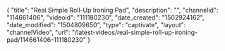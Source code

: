 {
    "title": "Real Simple Roll-Up Ironing Pad",
    "description": "",
    "channelid": "114661406",
    "videoid": "111180230",
    "date_created": "1502924162",
    "date_modified": "1504809650",
    "type": "captivate",
    "layout": "channelVideo",
    "url": "\/latest-videos\/real-simple-roll-up-ironing-pad\/114661406-111180230"
}